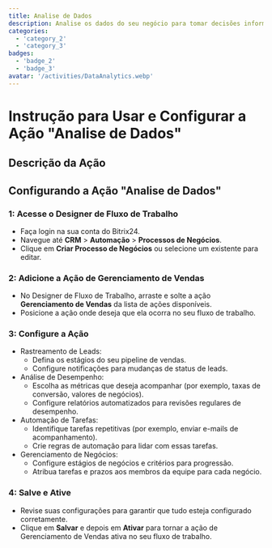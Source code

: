 ```yaml
---
title: Analise de Dados
description: Analise os dados do seu negócio para tomar decisões informadas.
categories: 
  - 'category_2'
  - 'category_3'
badges: 
  - 'badge_2'
  - 'badge_3'
avatar: '/activities/DataAnalytics.webp'
---
```

# Instrução para Usar e Configurar a Ação "Analise de Dados"

## Descrição da Ação

## **Configurando a Ação "Analise de Dados"**

### 1: Acesse o Designer de Fluxo de Trabalho
- Faça login na sua conta do Bitrix24.
- Navegue até **CRM** > **Automação** > **Processos de Negócios**.
- Clique em **Criar Processo de Negócios** ou selecione um existente para editar.

### 2: Adicione a Ação de Gerenciamento de Vendas
- No Designer de Fluxo de Trabalho, arraste e solte a ação **Gerenciamento de Vendas** da lista de ações disponíveis.
- Posicione a ação onde deseja que ela ocorra no seu fluxo de trabalho.

### 3: Configure a Ação
- Rastreamento de Leads:
  - Defina os estágios do seu pipeline de vendas.
  - Configure notificações para mudanças de status de leads.
- Análise de Desempenho:
  - Escolha as métricas que deseja acompanhar (por exemplo, taxas de conversão, valores de negócios).
  - Configure relatórios automatizados para revisões regulares de desempenho.
- Automação de Tarefas:
  - Identifique tarefas repetitivas (por exemplo, enviar e-mails de acompanhamento).
  - Crie regras de automação para lidar com essas tarefas.
- Gerenciamento de Negócios:
  - Configure estágios de negócios e critérios para progressão.
  - Atribua tarefas e prazos aos membros da equipe para cada negócio.

### 4: Salve e Ative
- Revise suas configurações para garantir que tudo esteja configurado corretamente.
- Clique em **Salvar** e depois em **Ativar** para tornar a ação de Gerenciamento de Vendas ativa no seu fluxo de trabalho.